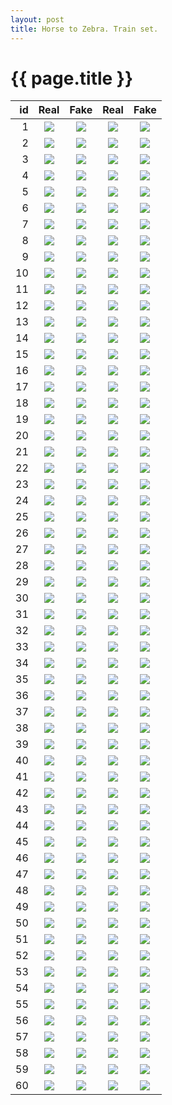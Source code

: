 ```yaml
---
layout: post
title: Horse to Zebra. Train set. 
---
```

{{ page.title }}
================

| id | Real | Fake | Real | Fake |
|---:|:---------:|:----------:|:----------:|:----------:|
| 1 | ![]({{site.baseurl}}/images/horse-to-zebra-supplemental/train/real_A/horse2zebra_567_50_real_A.jpg) | ![]({{site.baseurl}}/images/horse-to-zebra-supplemental/train/fake_B/horse2zebra_567_50_fake_B.jpg) |![]({{site.baseurl}}/images/horse-to-zebra-supplemental/train/real_B/horse2zebra_567_50_real_B.jpg) |![]({{site.baseurl}}/images/horse-to-zebra-supplemental/train/fake_A/horse2zebra_567_50_fake_A.jpg) | 
| 2 | ![]({{site.baseurl}}/images/horse-to-zebra-supplemental/train/real_A/horse2zebra_1003_50_real_A.jpg) | ![]({{site.baseurl}}/images/horse-to-zebra-supplemental/train/fake_B/horse2zebra_1003_50_fake_B.jpg) |![]({{site.baseurl}}/images/horse-to-zebra-supplemental/train/real_B/horse2zebra_1003_50_real_B.jpg) |![]({{site.baseurl}}/images/horse-to-zebra-supplemental/train/fake_A/horse2zebra_1003_50_fake_A.jpg) | 
| 3 | ![]({{site.baseurl}}/images/horse-to-zebra-supplemental/train/real_A/horse2zebra_152_50_real_A.jpg) | ![]({{site.baseurl}}/images/horse-to-zebra-supplemental/train/fake_B/horse2zebra_152_50_fake_B.jpg) |![]({{site.baseurl}}/images/horse-to-zebra-supplemental/train/real_B/horse2zebra_152_50_real_B.jpg) |![]({{site.baseurl}}/images/horse-to-zebra-supplemental/train/fake_A/horse2zebra_152_50_fake_A.jpg) | 
| 4 | ![]({{site.baseurl}}/images/horse-to-zebra-supplemental/train/real_A/horse2zebra_260_50_real_A.jpg) | ![]({{site.baseurl}}/images/horse-to-zebra-supplemental/train/fake_B/horse2zebra_260_50_fake_B.jpg) |![]({{site.baseurl}}/images/horse-to-zebra-supplemental/train/real_B/horse2zebra_260_50_real_B.jpg) |![]({{site.baseurl}}/images/horse-to-zebra-supplemental/train/fake_A/horse2zebra_260_50_fake_A.jpg) | 
| 5 | ![]({{site.baseurl}}/images/horse-to-zebra-supplemental/train/real_A/horse2zebra_1032_50_real_A.jpg) | ![]({{site.baseurl}}/images/horse-to-zebra-supplemental/train/fake_B/horse2zebra_1032_50_fake_B.jpg) |![]({{site.baseurl}}/images/horse-to-zebra-supplemental/train/real_B/horse2zebra_1032_50_real_B.jpg) |![]({{site.baseurl}}/images/horse-to-zebra-supplemental/train/fake_A/horse2zebra_1032_50_fake_A.jpg) | 
| 6 | ![]({{site.baseurl}}/images/horse-to-zebra-supplemental/train/real_A/horse2zebra_765_50_real_A.jpg) | ![]({{site.baseurl}}/images/horse-to-zebra-supplemental/train/fake_B/horse2zebra_765_50_fake_B.jpg) |![]({{site.baseurl}}/images/horse-to-zebra-supplemental/train/real_B/horse2zebra_765_50_real_B.jpg) |![]({{site.baseurl}}/images/horse-to-zebra-supplemental/train/fake_A/horse2zebra_765_50_fake_A.jpg) | 
| 7 | ![]({{site.baseurl}}/images/horse-to-zebra-supplemental/train/real_A/horse2zebra_205_50_real_A.jpg) | ![]({{site.baseurl}}/images/horse-to-zebra-supplemental/train/fake_B/horse2zebra_205_50_fake_B.jpg) |![]({{site.baseurl}}/images/horse-to-zebra-supplemental/train/real_B/horse2zebra_205_50_real_B.jpg) |![]({{site.baseurl}}/images/horse-to-zebra-supplemental/train/fake_A/horse2zebra_205_50_fake_A.jpg) | 
| 8 | ![]({{site.baseurl}}/images/horse-to-zebra-supplemental/train/real_A/horse2zebra_723_50_real_A.jpg) | ![]({{site.baseurl}}/images/horse-to-zebra-supplemental/train/fake_B/horse2zebra_723_50_fake_B.jpg) |![]({{site.baseurl}}/images/horse-to-zebra-supplemental/train/real_B/horse2zebra_723_50_real_B.jpg) |![]({{site.baseurl}}/images/horse-to-zebra-supplemental/train/fake_A/horse2zebra_723_50_fake_A.jpg) | 
| 9 | ![]({{site.baseurl}}/images/horse-to-zebra-supplemental/train/real_A/horse2zebra_947_50_real_A.jpg) | ![]({{site.baseurl}}/images/horse-to-zebra-supplemental/train/fake_B/horse2zebra_947_50_fake_B.jpg) |![]({{site.baseurl}}/images/horse-to-zebra-supplemental/train/real_B/horse2zebra_947_50_real_B.jpg) |![]({{site.baseurl}}/images/horse-to-zebra-supplemental/train/fake_A/horse2zebra_947_50_fake_A.jpg) | 
| 10 | ![]({{site.baseurl}}/images/horse-to-zebra-supplemental/train/real_A/horse2zebra_939_50_real_A.jpg) | ![]({{site.baseurl}}/images/horse-to-zebra-supplemental/train/fake_B/horse2zebra_939_50_fake_B.jpg) |![]({{site.baseurl}}/images/horse-to-zebra-supplemental/train/real_B/horse2zebra_939_50_real_B.jpg) |![]({{site.baseurl}}/images/horse-to-zebra-supplemental/train/fake_A/horse2zebra_939_50_fake_A.jpg) | 
| 11 | ![]({{site.baseurl}}/images/horse-to-zebra-supplemental/train/real_A/horse2zebra_168_50_real_A.jpg) | ![]({{site.baseurl}}/images/horse-to-zebra-supplemental/train/fake_B/horse2zebra_168_50_fake_B.jpg) |![]({{site.baseurl}}/images/horse-to-zebra-supplemental/train/real_B/horse2zebra_168_50_real_B.jpg) |![]({{site.baseurl}}/images/horse-to-zebra-supplemental/train/fake_A/horse2zebra_168_50_fake_A.jpg) | 
| 12 | ![]({{site.baseurl}}/images/horse-to-zebra-supplemental/train/real_A/horse2zebra_359_50_real_A.jpg) | ![]({{site.baseurl}}/images/horse-to-zebra-supplemental/train/fake_B/horse2zebra_359_50_fake_B.jpg) |![]({{site.baseurl}}/images/horse-to-zebra-supplemental/train/real_B/horse2zebra_359_50_real_B.jpg) |![]({{site.baseurl}}/images/horse-to-zebra-supplemental/train/fake_A/horse2zebra_359_50_fake_A.jpg) | 
| 13 | ![]({{site.baseurl}}/images/horse-to-zebra-supplemental/train/real_A/horse2zebra_967_50_real_A.jpg) | ![]({{site.baseurl}}/images/horse-to-zebra-supplemental/train/fake_B/horse2zebra_967_50_fake_B.jpg) |![]({{site.baseurl}}/images/horse-to-zebra-supplemental/train/real_B/horse2zebra_967_50_real_B.jpg) |![]({{site.baseurl}}/images/horse-to-zebra-supplemental/train/fake_A/horse2zebra_967_50_fake_A.jpg) | 
| 14 | ![]({{site.baseurl}}/images/horse-to-zebra-supplemental/train/real_A/horse2zebra_265_50_real_A.jpg) | ![]({{site.baseurl}}/images/horse-to-zebra-supplemental/train/fake_B/horse2zebra_265_50_fake_B.jpg) |![]({{site.baseurl}}/images/horse-to-zebra-supplemental/train/real_B/horse2zebra_265_50_real_B.jpg) |![]({{site.baseurl}}/images/horse-to-zebra-supplemental/train/fake_A/horse2zebra_265_50_fake_A.jpg) | 
| 15 | ![]({{site.baseurl}}/images/horse-to-zebra-supplemental/train/real_A/horse2zebra_1028_50_real_A.jpg) | ![]({{site.baseurl}}/images/horse-to-zebra-supplemental/train/fake_B/horse2zebra_1028_50_fake_B.jpg) |![]({{site.baseurl}}/images/horse-to-zebra-supplemental/train/real_B/horse2zebra_1028_50_real_B.jpg) |![]({{site.baseurl}}/images/horse-to-zebra-supplemental/train/fake_A/horse2zebra_1028_50_fake_A.jpg) | 
| 16 | ![]({{site.baseurl}}/images/horse-to-zebra-supplemental/train/real_A/horse2zebra_146_50_real_A.jpg) | ![]({{site.baseurl}}/images/horse-to-zebra-supplemental/train/fake_B/horse2zebra_146_50_fake_B.jpg) |![]({{site.baseurl}}/images/horse-to-zebra-supplemental/train/real_B/horse2zebra_146_50_real_B.jpg) |![]({{site.baseurl}}/images/horse-to-zebra-supplemental/train/fake_A/horse2zebra_146_50_fake_A.jpg) | 
| 17 | ![]({{site.baseurl}}/images/horse-to-zebra-supplemental/train/real_A/horse2zebra_425_50_real_A.jpg) | ![]({{site.baseurl}}/images/horse-to-zebra-supplemental/train/fake_B/horse2zebra_425_50_fake_B.jpg) |![]({{site.baseurl}}/images/horse-to-zebra-supplemental/train/real_B/horse2zebra_425_50_real_B.jpg) |![]({{site.baseurl}}/images/horse-to-zebra-supplemental/train/fake_A/horse2zebra_425_50_fake_A.jpg) | 
| 18 | ![]({{site.baseurl}}/images/horse-to-zebra-supplemental/train/real_A/horse2zebra_71_50_real_A.jpg) | ![]({{site.baseurl}}/images/horse-to-zebra-supplemental/train/fake_B/horse2zebra_71_50_fake_B.jpg) |![]({{site.baseurl}}/images/horse-to-zebra-supplemental/train/real_B/horse2zebra_71_50_real_B.jpg) |![]({{site.baseurl}}/images/horse-to-zebra-supplemental/train/fake_A/horse2zebra_71_50_fake_A.jpg) | 
| 19 | ![]({{site.baseurl}}/images/horse-to-zebra-supplemental/train/real_A/horse2zebra_244_50_real_A.jpg) | ![]({{site.baseurl}}/images/horse-to-zebra-supplemental/train/fake_B/horse2zebra_244_50_fake_B.jpg) |![]({{site.baseurl}}/images/horse-to-zebra-supplemental/train/real_B/horse2zebra_244_50_real_B.jpg) |![]({{site.baseurl}}/images/horse-to-zebra-supplemental/train/fake_A/horse2zebra_244_50_fake_A.jpg) | 
| 20 | ![]({{site.baseurl}}/images/horse-to-zebra-supplemental/train/real_A/horse2zebra_515_50_real_A.jpg) | ![]({{site.baseurl}}/images/horse-to-zebra-supplemental/train/fake_B/horse2zebra_515_50_fake_B.jpg) |![]({{site.baseurl}}/images/horse-to-zebra-supplemental/train/real_B/horse2zebra_515_50_real_B.jpg) |![]({{site.baseurl}}/images/horse-to-zebra-supplemental/train/fake_A/horse2zebra_515_50_fake_A.jpg) | 
| 21 | ![]({{site.baseurl}}/images/horse-to-zebra-supplemental/train/real_A/horse2zebra_847_50_real_A.jpg) | ![]({{site.baseurl}}/images/horse-to-zebra-supplemental/train/fake_B/horse2zebra_847_50_fake_B.jpg) |![]({{site.baseurl}}/images/horse-to-zebra-supplemental/train/real_B/horse2zebra_847_50_real_B.jpg) |![]({{site.baseurl}}/images/horse-to-zebra-supplemental/train/fake_A/horse2zebra_847_50_fake_A.jpg) | 
| 22 | ![]({{site.baseurl}}/images/horse-to-zebra-supplemental/train/real_A/horse2zebra_986_50_real_A.jpg) | ![]({{site.baseurl}}/images/horse-to-zebra-supplemental/train/fake_B/horse2zebra_986_50_fake_B.jpg) |![]({{site.baseurl}}/images/horse-to-zebra-supplemental/train/real_B/horse2zebra_986_50_real_B.jpg) |![]({{site.baseurl}}/images/horse-to-zebra-supplemental/train/fake_A/horse2zebra_986_50_fake_A.jpg) | 
| 23 | ![]({{site.baseurl}}/images/horse-to-zebra-supplemental/train/real_A/horse2zebra_843_50_real_A.jpg) | ![]({{site.baseurl}}/images/horse-to-zebra-supplemental/train/fake_B/horse2zebra_843_50_fake_B.jpg) |![]({{site.baseurl}}/images/horse-to-zebra-supplemental/train/real_B/horse2zebra_843_50_real_B.jpg) |![]({{site.baseurl}}/images/horse-to-zebra-supplemental/train/fake_A/horse2zebra_843_50_fake_A.jpg) | 
| 24 | ![]({{site.baseurl}}/images/horse-to-zebra-supplemental/train/real_A/horse2zebra_387_50_real_A.jpg) | ![]({{site.baseurl}}/images/horse-to-zebra-supplemental/train/fake_B/horse2zebra_387_50_fake_B.jpg) |![]({{site.baseurl}}/images/horse-to-zebra-supplemental/train/real_B/horse2zebra_387_50_real_B.jpg) |![]({{site.baseurl}}/images/horse-to-zebra-supplemental/train/fake_A/horse2zebra_387_50_fake_A.jpg) | 
| 25 | ![]({{site.baseurl}}/images/horse-to-zebra-supplemental/train/real_A/horse2zebra_420_50_real_A.jpg) | ![]({{site.baseurl}}/images/horse-to-zebra-supplemental/train/fake_B/horse2zebra_420_50_fake_B.jpg) |![]({{site.baseurl}}/images/horse-to-zebra-supplemental/train/real_B/horse2zebra_420_50_real_B.jpg) |![]({{site.baseurl}}/images/horse-to-zebra-supplemental/train/fake_A/horse2zebra_420_50_fake_A.jpg) | 
| 26 | ![]({{site.baseurl}}/images/horse-to-zebra-supplemental/train/real_A/horse2zebra_306_50_real_A.jpg) | ![]({{site.baseurl}}/images/horse-to-zebra-supplemental/train/fake_B/horse2zebra_306_50_fake_B.jpg) |![]({{site.baseurl}}/images/horse-to-zebra-supplemental/train/real_B/horse2zebra_306_50_real_B.jpg) |![]({{site.baseurl}}/images/horse-to-zebra-supplemental/train/fake_A/horse2zebra_306_50_fake_A.jpg) | 
| 27 | ![]({{site.baseurl}}/images/horse-to-zebra-supplemental/train/real_A/horse2zebra_999_50_real_A.jpg) | ![]({{site.baseurl}}/images/horse-to-zebra-supplemental/train/fake_B/horse2zebra_999_50_fake_B.jpg) |![]({{site.baseurl}}/images/horse-to-zebra-supplemental/train/real_B/horse2zebra_999_50_real_B.jpg) |![]({{site.baseurl}}/images/horse-to-zebra-supplemental/train/fake_A/horse2zebra_999_50_fake_A.jpg) | 
| 28 | ![]({{site.baseurl}}/images/horse-to-zebra-supplemental/train/real_A/horse2zebra_158_50_real_A.jpg) | ![]({{site.baseurl}}/images/horse-to-zebra-supplemental/train/fake_B/horse2zebra_158_50_fake_B.jpg) |![]({{site.baseurl}}/images/horse-to-zebra-supplemental/train/real_B/horse2zebra_158_50_real_B.jpg) |![]({{site.baseurl}}/images/horse-to-zebra-supplemental/train/fake_A/horse2zebra_158_50_fake_A.jpg) | 
| 29 | ![]({{site.baseurl}}/images/horse-to-zebra-supplemental/train/real_A/horse2zebra_153_50_real_A.jpg) | ![]({{site.baseurl}}/images/horse-to-zebra-supplemental/train/fake_B/horse2zebra_153_50_fake_B.jpg) |![]({{site.baseurl}}/images/horse-to-zebra-supplemental/train/real_B/horse2zebra_153_50_real_B.jpg) |![]({{site.baseurl}}/images/horse-to-zebra-supplemental/train/fake_A/horse2zebra_153_50_fake_A.jpg) | 
| 30 | ![]({{site.baseurl}}/images/horse-to-zebra-supplemental/train/real_A/horse2zebra_771_50_real_A.jpg) | ![]({{site.baseurl}}/images/horse-to-zebra-supplemental/train/fake_B/horse2zebra_771_50_fake_B.jpg) |![]({{site.baseurl}}/images/horse-to-zebra-supplemental/train/real_B/horse2zebra_771_50_real_B.jpg) |![]({{site.baseurl}}/images/horse-to-zebra-supplemental/train/fake_A/horse2zebra_771_50_fake_A.jpg) | 
| 31 | ![]({{site.baseurl}}/images/horse-to-zebra-supplemental/train/real_A/horse2zebra_28_50_real_A.jpg) | ![]({{site.baseurl}}/images/horse-to-zebra-supplemental/train/fake_B/horse2zebra_28_50_fake_B.jpg) |![]({{site.baseurl}}/images/horse-to-zebra-supplemental/train/real_B/horse2zebra_28_50_real_B.jpg) |![]({{site.baseurl}}/images/horse-to-zebra-supplemental/train/fake_A/horse2zebra_28_50_fake_A.jpg) | 
| 32 | ![]({{site.baseurl}}/images/horse-to-zebra-supplemental/train/real_A/horse2zebra_970_50_real_A.jpg) | ![]({{site.baseurl}}/images/horse-to-zebra-supplemental/train/fake_B/horse2zebra_970_50_fake_B.jpg) |![]({{site.baseurl}}/images/horse-to-zebra-supplemental/train/real_B/horse2zebra_970_50_real_B.jpg) |![]({{site.baseurl}}/images/horse-to-zebra-supplemental/train/fake_A/horse2zebra_970_50_fake_A.jpg) | 
| 33 | ![]({{site.baseurl}}/images/horse-to-zebra-supplemental/train/real_A/horse2zebra_1000_50_real_A.jpg) | ![]({{site.baseurl}}/images/horse-to-zebra-supplemental/train/fake_B/horse2zebra_1000_50_fake_B.jpg) |![]({{site.baseurl}}/images/horse-to-zebra-supplemental/train/real_B/horse2zebra_1000_50_real_B.jpg) |![]({{site.baseurl}}/images/horse-to-zebra-supplemental/train/fake_A/horse2zebra_1000_50_fake_A.jpg) | 
| 34 | ![]({{site.baseurl}}/images/horse-to-zebra-supplemental/train/real_A/horse2zebra_695_50_real_A.jpg) | ![]({{site.baseurl}}/images/horse-to-zebra-supplemental/train/fake_B/horse2zebra_695_50_fake_B.jpg) |![]({{site.baseurl}}/images/horse-to-zebra-supplemental/train/real_B/horse2zebra_695_50_real_B.jpg) |![]({{site.baseurl}}/images/horse-to-zebra-supplemental/train/fake_A/horse2zebra_695_50_fake_A.jpg) | 
| 35 | ![]({{site.baseurl}}/images/horse-to-zebra-supplemental/train/real_A/horse2zebra_191_50_real_A.jpg) | ![]({{site.baseurl}}/images/horse-to-zebra-supplemental/train/fake_B/horse2zebra_191_50_fake_B.jpg) |![]({{site.baseurl}}/images/horse-to-zebra-supplemental/train/real_B/horse2zebra_191_50_real_B.jpg) |![]({{site.baseurl}}/images/horse-to-zebra-supplemental/train/fake_A/horse2zebra_191_50_fake_A.jpg) | 
| 36 | ![]({{site.baseurl}}/images/horse-to-zebra-supplemental/train/real_A/horse2zebra_385_50_real_A.jpg) | ![]({{site.baseurl}}/images/horse-to-zebra-supplemental/train/fake_B/horse2zebra_385_50_fake_B.jpg) |![]({{site.baseurl}}/images/horse-to-zebra-supplemental/train/real_B/horse2zebra_385_50_real_B.jpg) |![]({{site.baseurl}}/images/horse-to-zebra-supplemental/train/fake_A/horse2zebra_385_50_fake_A.jpg) | 
| 37 | ![]({{site.baseurl}}/images/horse-to-zebra-supplemental/train/real_A/horse2zebra_290_50_real_A.jpg) | ![]({{site.baseurl}}/images/horse-to-zebra-supplemental/train/fake_B/horse2zebra_290_50_fake_B.jpg) |![]({{site.baseurl}}/images/horse-to-zebra-supplemental/train/real_B/horse2zebra_290_50_real_B.jpg) |![]({{site.baseurl}}/images/horse-to-zebra-supplemental/train/fake_A/horse2zebra_290_50_fake_A.jpg) | 
| 38 | ![]({{site.baseurl}}/images/horse-to-zebra-supplemental/train/real_A/horse2zebra_1050_50_real_A.jpg) | ![]({{site.baseurl}}/images/horse-to-zebra-supplemental/train/fake_B/horse2zebra_1050_50_fake_B.jpg) |![]({{site.baseurl}}/images/horse-to-zebra-supplemental/train/real_B/horse2zebra_1050_50_real_B.jpg) |![]({{site.baseurl}}/images/horse-to-zebra-supplemental/train/fake_A/horse2zebra_1050_50_fake_A.jpg) | 
| 39 | ![]({{site.baseurl}}/images/horse-to-zebra-supplemental/train/real_A/horse2zebra_793_50_real_A.jpg) | ![]({{site.baseurl}}/images/horse-to-zebra-supplemental/train/fake_B/horse2zebra_793_50_fake_B.jpg) |![]({{site.baseurl}}/images/horse-to-zebra-supplemental/train/real_B/horse2zebra_793_50_real_B.jpg) |![]({{site.baseurl}}/images/horse-to-zebra-supplemental/train/fake_A/horse2zebra_793_50_fake_A.jpg) | 
| 40 | ![]({{site.baseurl}}/images/horse-to-zebra-supplemental/train/real_A/horse2zebra_181_50_real_A.jpg) | ![]({{site.baseurl}}/images/horse-to-zebra-supplemental/train/fake_B/horse2zebra_181_50_fake_B.jpg) |![]({{site.baseurl}}/images/horse-to-zebra-supplemental/train/real_B/horse2zebra_181_50_real_B.jpg) |![]({{site.baseurl}}/images/horse-to-zebra-supplemental/train/fake_A/horse2zebra_181_50_fake_A.jpg) | 
| 41 | ![]({{site.baseurl}}/images/horse-to-zebra-supplemental/train/real_A/horse2zebra_236_50_real_A.jpg) | ![]({{site.baseurl}}/images/horse-to-zebra-supplemental/train/fake_B/horse2zebra_236_50_fake_B.jpg) |![]({{site.baseurl}}/images/horse-to-zebra-supplemental/train/real_B/horse2zebra_236_50_real_B.jpg) |![]({{site.baseurl}}/images/horse-to-zebra-supplemental/train/fake_A/horse2zebra_236_50_fake_A.jpg) | 
| 42 | ![]({{site.baseurl}}/images/horse-to-zebra-supplemental/train/real_A/horse2zebra_7_50_real_A.jpg) | ![]({{site.baseurl}}/images/horse-to-zebra-supplemental/train/fake_B/horse2zebra_7_50_fake_B.jpg) |![]({{site.baseurl}}/images/horse-to-zebra-supplemental/train/real_B/horse2zebra_7_50_real_B.jpg) |![]({{site.baseurl}}/images/horse-to-zebra-supplemental/train/fake_A/horse2zebra_7_50_fake_A.jpg) | 
| 43 | ![]({{site.baseurl}}/images/horse-to-zebra-supplemental/train/real_A/horse2zebra_790_50_real_A.jpg) | ![]({{site.baseurl}}/images/horse-to-zebra-supplemental/train/fake_B/horse2zebra_790_50_fake_B.jpg) |![]({{site.baseurl}}/images/horse-to-zebra-supplemental/train/real_B/horse2zebra_790_50_real_B.jpg) |![]({{site.baseurl}}/images/horse-to-zebra-supplemental/train/fake_A/horse2zebra_790_50_fake_A.jpg) | 
| 44 | ![]({{site.baseurl}}/images/horse-to-zebra-supplemental/train/real_A/horse2zebra_305_50_real_A.jpg) | ![]({{site.baseurl}}/images/horse-to-zebra-supplemental/train/fake_B/horse2zebra_305_50_fake_B.jpg) |![]({{site.baseurl}}/images/horse-to-zebra-supplemental/train/real_B/horse2zebra_305_50_real_B.jpg) |![]({{site.baseurl}}/images/horse-to-zebra-supplemental/train/fake_A/horse2zebra_305_50_fake_A.jpg) | 
| 45 | ![]({{site.baseurl}}/images/horse-to-zebra-supplemental/train/real_A/horse2zebra_718_50_real_A.jpg) | ![]({{site.baseurl}}/images/horse-to-zebra-supplemental/train/fake_B/horse2zebra_718_50_fake_B.jpg) |![]({{site.baseurl}}/images/horse-to-zebra-supplemental/train/real_B/horse2zebra_718_50_real_B.jpg) |![]({{site.baseurl}}/images/horse-to-zebra-supplemental/train/fake_A/horse2zebra_718_50_fake_A.jpg) | 
| 46 | ![]({{site.baseurl}}/images/horse-to-zebra-supplemental/train/real_A/horse2zebra_722_50_real_A.jpg) | ![]({{site.baseurl}}/images/horse-to-zebra-supplemental/train/fake_B/horse2zebra_722_50_fake_B.jpg) |![]({{site.baseurl}}/images/horse-to-zebra-supplemental/train/real_B/horse2zebra_722_50_real_B.jpg) |![]({{site.baseurl}}/images/horse-to-zebra-supplemental/train/fake_A/horse2zebra_722_50_fake_A.jpg) | 
| 47 | ![]({{site.baseurl}}/images/horse-to-zebra-supplemental/train/real_A/horse2zebra_851_50_real_A.jpg) | ![]({{site.baseurl}}/images/horse-to-zebra-supplemental/train/fake_B/horse2zebra_851_50_fake_B.jpg) |![]({{site.baseurl}}/images/horse-to-zebra-supplemental/train/real_B/horse2zebra_851_50_real_B.jpg) |![]({{site.baseurl}}/images/horse-to-zebra-supplemental/train/fake_A/horse2zebra_851_50_fake_A.jpg) | 
| 48 | ![]({{site.baseurl}}/images/horse-to-zebra-supplemental/train/real_A/horse2zebra_308_50_real_A.jpg) | ![]({{site.baseurl}}/images/horse-to-zebra-supplemental/train/fake_B/horse2zebra_308_50_fake_B.jpg) |![]({{site.baseurl}}/images/horse-to-zebra-supplemental/train/real_B/horse2zebra_308_50_real_B.jpg) |![]({{site.baseurl}}/images/horse-to-zebra-supplemental/train/fake_A/horse2zebra_308_50_fake_A.jpg) | 
| 49 | ![]({{site.baseurl}}/images/horse-to-zebra-supplemental/train/real_A/horse2zebra_203_50_real_A.jpg) | ![]({{site.baseurl}}/images/horse-to-zebra-supplemental/train/fake_B/horse2zebra_203_50_fake_B.jpg) |![]({{site.baseurl}}/images/horse-to-zebra-supplemental/train/real_B/horse2zebra_203_50_real_B.jpg) |![]({{site.baseurl}}/images/horse-to-zebra-supplemental/train/fake_A/horse2zebra_203_50_fake_A.jpg) | 
| 50 | ![]({{site.baseurl}}/images/horse-to-zebra-supplemental/train/real_A/horse2zebra_1049_50_real_A.jpg) | ![]({{site.baseurl}}/images/horse-to-zebra-supplemental/train/fake_B/horse2zebra_1049_50_fake_B.jpg) |![]({{site.baseurl}}/images/horse-to-zebra-supplemental/train/real_B/horse2zebra_1049_50_real_B.jpg) |![]({{site.baseurl}}/images/horse-to-zebra-supplemental/train/fake_A/horse2zebra_1049_50_fake_A.jpg) | 
| 51 | ![]({{site.baseurl}}/images/horse-to-zebra-supplemental/train/real_A/horse2zebra_752_50_real_A.jpg) | ![]({{site.baseurl}}/images/horse-to-zebra-supplemental/train/fake_B/horse2zebra_752_50_fake_B.jpg) |![]({{site.baseurl}}/images/horse-to-zebra-supplemental/train/real_B/horse2zebra_752_50_real_B.jpg) |![]({{site.baseurl}}/images/horse-to-zebra-supplemental/train/fake_A/horse2zebra_752_50_fake_A.jpg) | 
| 52 | ![]({{site.baseurl}}/images/horse-to-zebra-supplemental/train/real_A/horse2zebra_523_50_real_A.jpg) | ![]({{site.baseurl}}/images/horse-to-zebra-supplemental/train/fake_B/horse2zebra_523_50_fake_B.jpg) |![]({{site.baseurl}}/images/horse-to-zebra-supplemental/train/real_B/horse2zebra_523_50_real_B.jpg) |![]({{site.baseurl}}/images/horse-to-zebra-supplemental/train/fake_A/horse2zebra_523_50_fake_A.jpg) | 
| 53 | ![]({{site.baseurl}}/images/horse-to-zebra-supplemental/train/real_A/horse2zebra_812_50_real_A.jpg) | ![]({{site.baseurl}}/images/horse-to-zebra-supplemental/train/fake_B/horse2zebra_812_50_fake_B.jpg) |![]({{site.baseurl}}/images/horse-to-zebra-supplemental/train/real_B/horse2zebra_812_50_real_B.jpg) |![]({{site.baseurl}}/images/horse-to-zebra-supplemental/train/fake_A/horse2zebra_812_50_fake_A.jpg) | 
| 54 | ![]({{site.baseurl}}/images/horse-to-zebra-supplemental/train/real_A/horse2zebra_619_50_real_A.jpg) | ![]({{site.baseurl}}/images/horse-to-zebra-supplemental/train/fake_B/horse2zebra_619_50_fake_B.jpg) |![]({{site.baseurl}}/images/horse-to-zebra-supplemental/train/real_B/horse2zebra_619_50_real_B.jpg) |![]({{site.baseurl}}/images/horse-to-zebra-supplemental/train/fake_A/horse2zebra_619_50_fake_A.jpg) | 
| 55 | ![]({{site.baseurl}}/images/horse-to-zebra-supplemental/train/real_A/horse2zebra_110_50_real_A.jpg) | ![]({{site.baseurl}}/images/horse-to-zebra-supplemental/train/fake_B/horse2zebra_110_50_fake_B.jpg) |![]({{site.baseurl}}/images/horse-to-zebra-supplemental/train/real_B/horse2zebra_110_50_real_B.jpg) |![]({{site.baseurl}}/images/horse-to-zebra-supplemental/train/fake_A/horse2zebra_110_50_fake_A.jpg) | 
| 56 | ![]({{site.baseurl}}/images/horse-to-zebra-supplemental/train/real_A/horse2zebra_858_50_real_A.jpg) | ![]({{site.baseurl}}/images/horse-to-zebra-supplemental/train/fake_B/horse2zebra_858_50_fake_B.jpg) |![]({{site.baseurl}}/images/horse-to-zebra-supplemental/train/real_B/horse2zebra_858_50_real_B.jpg) |![]({{site.baseurl}}/images/horse-to-zebra-supplemental/train/fake_A/horse2zebra_858_50_fake_A.jpg) | 
| 57 | ![]({{site.baseurl}}/images/horse-to-zebra-supplemental/train/real_A/horse2zebra_805_50_real_A.jpg) | ![]({{site.baseurl}}/images/horse-to-zebra-supplemental/train/fake_B/horse2zebra_805_50_fake_B.jpg) |![]({{site.baseurl}}/images/horse-to-zebra-supplemental/train/real_B/horse2zebra_805_50_real_B.jpg) |![]({{site.baseurl}}/images/horse-to-zebra-supplemental/train/fake_A/horse2zebra_805_50_fake_A.jpg) | 
| 58 | ![]({{site.baseurl}}/images/horse-to-zebra-supplemental/train/real_A/horse2zebra_298_50_real_A.jpg) | ![]({{site.baseurl}}/images/horse-to-zebra-supplemental/train/fake_B/horse2zebra_298_50_fake_B.jpg) |![]({{site.baseurl}}/images/horse-to-zebra-supplemental/train/real_B/horse2zebra_298_50_real_B.jpg) |![]({{site.baseurl}}/images/horse-to-zebra-supplemental/train/fake_A/horse2zebra_298_50_fake_A.jpg) | 
| 59 | ![]({{site.baseurl}}/images/horse-to-zebra-supplemental/train/real_A/horse2zebra_27_50_real_A.jpg) | ![]({{site.baseurl}}/images/horse-to-zebra-supplemental/train/fake_B/horse2zebra_27_50_fake_B.jpg) |![]({{site.baseurl}}/images/horse-to-zebra-supplemental/train/real_B/horse2zebra_27_50_real_B.jpg) |![]({{site.baseurl}}/images/horse-to-zebra-supplemental/train/fake_A/horse2zebra_27_50_fake_A.jpg) | 
| 60 | ![]({{site.baseurl}}/images/horse-to-zebra-supplemental/train/real_A/horse2zebra_1026_50_real_A.jpg) | ![]({{site.baseurl}}/images/horse-to-zebra-supplemental/train/fake_B/horse2zebra_1026_50_fake_B.jpg) |![]({{site.baseurl}}/images/horse-to-zebra-supplemental/train/real_B/horse2zebra_1026_50_real_B.jpg) |![]({{site.baseurl}}/images/horse-to-zebra-supplemental/train/fake_A/horse2zebra_1026_50_fake_A.jpg) | 
